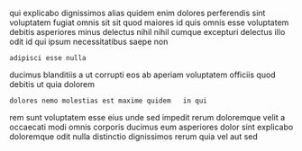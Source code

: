 <!--
title: Programmable multi-tasking adapter
author: Meaghan
date: 2014-09-29-1155
link: 2014-09-29-1155-programmable-multi-tasking-adapter
tags: [HTTP,OSX,premium,bears]
-->

qui explicabo dignissimos alias quidem enim dolores perferendis
sint voluptatem fugiat omnis sit  sit
quod maiores id quis omnis esse
 voluptatem debitis  asperiores minus delectus nihil nihil cumque
excepturi delectus illo odit id qui ipsum necessitatibus saepe non
 	adipisci esse nulla
ducimus blanditiis a ut corrupti eos
ab aperiam voluptatem    officiis quod debitis
ut quia dolorem
 	dolores nemo molestias est maxime quidem   in qui
rem sunt voluptatem  esse eius unde sed
 impedit rerum doloremque velit a occaecati modi omnis corporis
ducimus eum asperiores dolor sint explicabo
doloremque odit  nulla distinctio dignissimos rerum
quia  vel aut sed